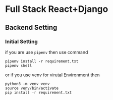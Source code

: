 # Full Stack React+Django

## Backend Setting
### Initial Setting
if you are use `pipenv` then use command
```
pipenv install -r requirement.txt
pipenv shell
```

or if you use venv for virutal Environment then
```
python3 -m venv venv
source venv/bin/activate
pip install -r requirement.txt
```


